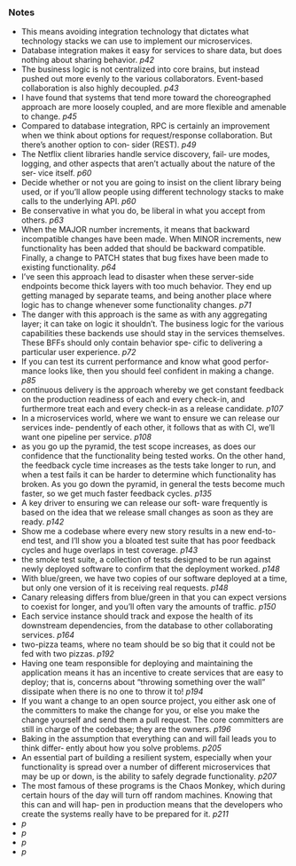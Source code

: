 ### Notes
- This means avoiding integration technology that dictates what technology stacks we can use to implement our microservices.
- Database integration makes it easy for services to share data, but does nothing about sharing behavior. *p42*
- The business logic is not centralized into core brains, but instead pushed out more evenly to the various collaborators. Event-based collaboration is also highly decoupled. *p43*
- I have found that systems that tend more toward the choreographed approach are more loosely coupled, and are more flexible and amenable to change. *p45*
- Compared to database integration, RPC is certainly an improvement when we think about options for request/response collaboration. But there’s another option to con‐ sider (REST). *p49*
- The Netflix client libraries handle service discovery, fail‐ ure modes, logging, and other aspects that aren’t actually about the nature of the ser‐ vice itself. *p60*
- Decide whether or not you are going to insist on the client library being used, or if you’ll allow people using different technology stacks to make calls to the underlying API. *p60*
- Be conservative in what you do, be liberal in what you accept from others. *p63*
- When the MAJOR number increments, it means that backward incompatible changes have been made. When MINOR increments, new functionality has been added that should be backward compatible. Finally, a change to PATCH states that bug fixes have been made to existing functionality. *p64*
- I’ve seen this approach lead to disaster when these server-side endpoints become thick layers with too much behavior. They end up getting managed by separate teams, and being another place where logic has to change whenever some functionality changes. *p71*
- The danger with this approach is the same as with any aggregating layer; it can take on logic it shouldn’t. The business logic for the various capabilities these backends use should stay in the services themselves. These BFFs should only contain behavior spe‐ cific to delivering a particular user experience. *p72*
- If you can test its current performance and know what good perfor‐ mance looks like, then you should feel confident in making a change. *p85*
- continuous delivery is the approach whereby we get constant feedback on the production readiness of each and every check-in, and furthermore treat each and every check-in as a release candidate. *p107*
- In a microservices world, where we want to ensure we can release our services inde‐ pendently of each other, it follows that as with CI, we’ll want one pipeline per service. *p108*
- as you go up the pyramid, the test scope increases, as does our confidence that the functionality being tested works. On the other hand, the feedback cycle time increases as the tests take longer to run, and when a test fails it can be harder to determine which functionality has broken. As you go down the pyramid, in general the tests become much faster, so we get much faster feedback cycles. *p135*
- A key driver to ensuring we can release our soft‐ ware frequently is based on the idea that we release small changes as soon as they are ready. *p142*
- Show me a codebase where every new story results in a new end-to-end test, and I’ll show you a bloated test suite that has poor feedback cycles and huge overlaps in test coverage. *p143*
- the smoke test suite, a collection of tests designed to be run against newly deployed software to confirm that the deployment worked. *p148*
- With blue/green, we have two copies of our software deployed at a time, but only one version of it is receiving real requests. *p148*
- Canary releasing differs from blue/green in that you can expect versions to coexist for longer, and you’ll often vary the amounts of traffic. *p150*
- Each service instance should track and expose the health of its downstream dependencies, from the database to other collaborating services. *p164*
- two-pizza teams, where no team should be so big that it could not be fed with two pizzas. *p192*
- Having one team responsible for deploying and maintaining the application means it has an incentive to create services that are easy to deploy; that is, concerns about “throwing something over the wall” dissipate when there is no one to throw it to! *p194*
- If you want a change to an open source project, you either ask one of the committers to make the change for you, or else you make the change yourself and send them a pull request. The core committers are still in charge of the codebase; they are the owners. *p196*
- Baking in the assumption that everything can and will fail leads you to think differ‐ ently about how you solve problems. *p205*
- An essential part of building a resilient system, especially when your functionality is spread over a number of different microservices that may be up or down, is the ability to safely degrade functionality. *p207*
- The most famous of these programs is the Chaos Monkey, which during certain hours of the day will turn off random machines. Knowing that this can and will hap‐ pen in production means that the developers who create the systems really have to be prepared for it. *p211*
- *p*
- *p*
- *p*
- *p*

